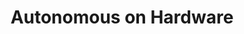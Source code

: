 ---
version: 0
title: Autonomous on Hardware
description: "Robot designs developed by VIA, are the foundation for the community to build and develop 3D printed autonomous vehicles."
weight: 30
collapsible: true
---